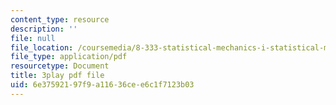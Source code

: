 ```yaml
---
content_type: resource
description: ''
file: null
file_location: /coursemedia/8-333-statistical-mechanics-i-statistical-mechanics-of-particles-fall-2013/6e37592197f9a11636cee6c1f7123b03_tCxonq5r-O8.pdf
file_type: application/pdf
resourcetype: Document
title: 3play pdf file
uid: 6e375921-97f9-a116-36ce-e6c1f7123b03
---
```

